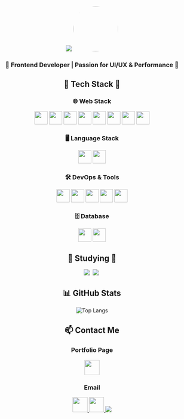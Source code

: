 <div align="center">
	
<img src="https://capsule-render.vercel.app/api?type=waving&color=0:000000,100:000000&height=180&section=header&text=고두범의%20GitHub!&fontSize=40&fontColor=ffffff&animation=fadeIn" />
		
<img src="https://avatars.githubusercontent.com/u/48877668?v=4" width="120" style="border-radius: 50%; margin-top: 15px;" />
	
<h3>🌟 Frontend Developer | Passion for UI/UX & Performance 🌟</h3>
</div>



<div align="center">
<h2>
	🔧 Tech Stack 🔧
</h2>

<h3>
	🌐 Web Stack
</h3>
<img src="https://img.shields.io/badge/HTML5-E34F26?style=flat&logo=html5&logoColor=white" height="35">
<img src="https://img.shields.io/badge/CSS3-1572B6?style=flat&logo=css3&logoColor=white" height="35">
<img src="https://img.shields.io/badge/JavaScript-F7DF1E?style=flat&logo=javascript&logoColor=black" height="35">
<img src="https://img.shields.io/badge/React-61DAFB?style=flat&logo=react&logoColor=white" height="35">
<img src="https://img.shields.io/badge/Next.js-000000?style=flat&logo=nextdotjs&logoColor=white" height="35">
<img src="https://img.shields.io/badge/Vite-646CFF?style=flat&logo=vite&logoColor=white" height="35">
<img src="https://img.shields.io/badge/Zustand-181717?style=flat&logo=state-management&logoColor=white" height="35">
<img src="https://img.shields.io/badge/jQuery-0769AD?style=flat&logo=jquery&logoColor=white" height="35">

<h3>🖥️ Language Stack</h3>
<img src="https://img.shields.io/badge/JavaScript-F7DF1E?style=flat&logo=javascript&logoColor=black" height="35">
<img src="https://img.shields.io/badge/Python-3776AB?style=flat&logo=python&logoColor=white" height="35">

<h3>🛠 DevOps & Tools</h3>
<img src="https://img.shields.io/badge/ngrok-1F1F1F?style=flat&logo=ngrok&logoColor=white" height="35">
<img src="https://img.shields.io/badge/Linux-FCC624?style=flat&logo=linux&logoColor=black" height="35">
<img src="https://img.shields.io/badge/Termius-2C2C2C?style=flat&logo=termius&logoColor=white" height="35">
<img src="https://img.shields.io/badge/Amazon AWS-232F3E?style=for-the-badge&logo=amazon aws&logoColor=white" height="35">
<img src="https://img.shields.io/badge/GCP-4285F4?style=flat&logo=googlecloud&logoColor=white" height="35">

<h3>🗄 Database</h3>
<img src="https://img.shields.io/badge/SQL-4479A1?style=flat&logo=mysql&logoColor=white" height="35">
<img src="https://img.shields.io/badge/SQLite-003B57?style=flat&logo=sqlite&logoColor=white" height="35">
</div>

<h2 align="center">📝 Studying 📝</h2>
<div align="center">
<img src="https://img.shields.io/badge/typescript-007ACC.svg?style=for-the-badge&logo=typescript&logoColor=white" />&nbsp;
<img src="https://img.shields.io/badge/tailwindcss-06B6D4.svg?style=for-the-badge&logo=tailwindcss&logoColor=white" />&nbsp;
</div>

<div align="center">
<h2>📊 GitHub Stats </h2>
	
![Top Langs](https://github-readme-stats.vercel.app/api/top-langs/?username=Koh-Du-Beom&layout=compact&theme=radical)
</div>



<div align="center">
<h2> 📫 Contact Me </h2>

<h3>Portfolio Page</h3>
<a href="https://github.com/Koh-Du-Beom">
    <img src="https://img.shields.io/badge/Portfolio-%230A66C2.svg?&style=for-the-badge&logo=google-chrome&logoColor=white" height="40">
</a>

<h3>Email</h3>
<a href="mailto:beanleaf3260@gmail.com">
    <img src="https://img.shields.io/badge/Gmail-D14836?style=for-the-badge&logo=gmail&logoColor=white" height="40">
</a>

<a href="mailto:bean3260@naver.com">
    <img src="https://img.shields.io/badge/Naver-03C75A?style=for-the-badge&logo=naver&logoColor=white" height="40">
</a>

<a href="https://www.instagram.com/dubeom/">
<img src="https://img.shields.io/badge/
Instagram-E4405F?style=for-the-badge&logo=Instagram&logoColor=white"> 
</a>

</div>



